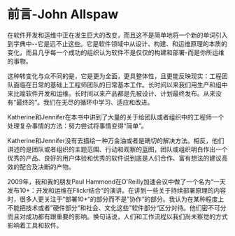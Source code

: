 # 前言-John Allspaw

在软件开发和运维中正在发生巨大的改变，而且这不是简单地将一个新的单词引入到字典中--它是远不止这些。它是软件领域中从设计、构建、和运维原理的本质的变化，而且几乎每一个成功的组织认为软件不是仅仅的构建和部署-而是你所运维的事物。

这种转变化与众不同的是，它是更为全面，更具整体性，且更能反映现实：工程团队面临在日常的基础上工程师团队的日常基本工作。长时间以来我们用生产和组中来比喻软件开发和运维。长时间以来产品都是先被设计、计划最终发布。从来没有“最终的”。我们在无尽的循环中学习、适应和改进。

Katherine和Jennifer在本书中讲到了大量的关于给团队或者组织中的工程师一个处理复杂事情的方法：努力尝试将事情变得“简单”。

Katherine和Jennifer没有去描绘一种万金油或者是确切的解决方法。相反，他们讲述的是团队或者组织的主题范围、行动和观察的蓝图，团队或组织明白作出一个优秀的产品、良好的用户体验和优秀的软件说到底是人们合作、富有想法的建议高效的配合及决断的产物。

2009年，我和我的朋友Paul Hammond在O'Reilly加速会议中做了一个名为“一天发布10+：开发和运维在Flickr结合“的演讲。在讲到一些关于持续部署原理的内容时，很多人更关注于”部署10+“的部分而不是”协作“的部分。我认为在某种程度上不能把技术或者”硬件部分“和社会、文化这些”软件部分“区分对待。他们密不可分而且对成功都有跟重要的影响。换句话说，人们和工作流程以我们尚未察觉的方式影响着工具和软件。

